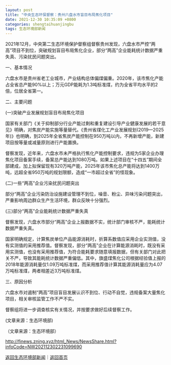 ```yaml
---
layout: post
title: "中央生态环保督察：贵州六盘水市盲目布局焦化项目"
date: 2021-12-30 10:35:09 +0800
categories: shengtaihuanjingbu
tags: 生态环境部新闻
---
```

<p>2021年12月，中央第二生态环境保护督察组督察贵州发现，六盘水市严控“两高”项目不到位，突破规划盲目布局焦化企业，部分“两高”企业能耗统计数据严重失真、污染扰民问题突出。</p>
 <p>一、基本情况</p>
 <p>六盘水市是贵州省老工业城市，产业结构总体偏煤偏重。2020年，该市焦化产能占全省总产能90%以上；万元GDP能耗为1.3吨标准煤，约为全省平均水平的2倍，位居全省第一。</p>
 <p>二、主要问题</p>
 <p>(一)突破产业发展规划盲目布局焦化项目</p>
 <p>国家有关部门《关于抑制部分行业产能过剩和重复建设引导产业健康发展的若干意见》明确，对焦炭产能实施等量替代。《贵州省煤化工产业发展规划(2019—2025年)》也明确，到2025年全省焦炭产能控制在950万吨以内，不再新增产能，新建项目按等量或减量原则进行产能置换。</p>
 <p>督察发现，近年来，六盘水市未严格执行焦化产能控制要求，违规为5家企业办理焦化项目备案手续，备案总产能达到1080万吨。如果上述项目在“十四五”期间全部建成，加上拟保留现有320万吨产能，2025年该市焦化总产能将达到1400万吨，远超全省950万吨的规划限额，造成“一市超过全省”的怪现象。</p>
 <p>(二)一些“两高”企业污染扰民问题突出</p>
 <p>部分“两高”企业污染防治设施建设管理不到位，噪音、粉尘、异味污染问题突出，严重影响周边群众生产生活环境，群众反映十分强烈。</p>
 <p>(三)部分“两高”企业能耗统计数据严重失真</p>
 <p>督察发现，六盘水市部分“两高”企业上报数据不实，统计部门审核不严，能耗统计数据严重失真。</p>
 <p>国家明确规定，计算焦炭单位产品能源消耗时，折算系数值应采用企业实测值，没有实测值的采用推荐值。督察发现，部分“两高”企业在计算能源消耗时，既没有采用实测值，也没有采用推荐值，为符合能耗要求随意填报数据，但有关部门对此把关不严，导致其能耗统计数据严重偏低。其中，旗盛煤焦化公司根据经验值上报的2018年能源消耗量仅1.09万吨标准煤，而采用推荐值计算其能源消耗量应为4.07万吨标准煤，两者相差近3万吨标准煤。</p>
 <p>三、原因分析</p>
 <p>六盘水市对遏制“两高”项目盲目发展认识不到位、行动不自觉，违规备案大量焦化项目，相关审核监管工作不严不实。</p>
 <p>督察组将进一步调查核实有关情况，并按要求做好后续督察工作。</p>
 <p>(文章来源：生态环境部)</p><p class="em_media">（文章来源：生态环境部）</p>

<http://finews.zning.xyz/html_News/NewsShare.html?infoCode=NW202112302231099690>

[返回生态环境部新闻](//finews.withounder.com/category/shengtaihuanjingbu.html)｜[返回首页](//finews.withounder.com/)